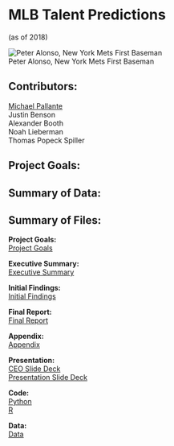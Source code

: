 # MLB Talent Predictions
(as of 2018)

![Peter Alonso, New York Mets First Baseman](https://media.giphy.com/media/YPK6jhwWrl67qxl9b7/giphy.gif)
<br>
Peter Alonso, New York Mets First Baseman

## Contributors: 

[Michael Pallante](https://github.com/michaelpallante)
<br>
Justin Benson
<br>
Alexander Booth
<br>
Noah Lieberman
<br>
Thomas Popeck Spiller

## Project Goals:



## Summary of Data:



## Summary of Files:

**Project Goals:**
<br>
[Project Goals](https://github.com/michaelpallante/mlb_talent_predictions/blob/master/Reports/Project%20Goals/MLB_Talent_Prediction_Project_Goals.pdf)

**Executive Summary:**
<br>
[Executive Summary](https://github.com/michaelpallante/mlb_talent_predictions/blob/master/Reports/Executive%20Summary/MLB_Talent_Prediction_Executive_Summary.pdf)

**Initial Findings:**
<br>
[Initial Findings](https://github.com/michaelpallante/mlb_talent_predictions/tree/master/Reports/Initial%20Findings)

**Final Report:**
<br>
[Final Report](https://github.com/michaelpallante/mlb_talent_predictions/blob/master/Reports/Final%20Report/MLB_Talent_Prediction_Final_Report.pdf)

**Appendix:**
<br>
[Appendix](https://github.com/michaelpallante/mlb_talent_predictions/blob/master/Reports/Appendix/MLB_Talent_Prediction_Appendix.pdf)

**Presentation:**
<br>
[CEO Slide Deck](https://github.com/michaelpallante/mlb_talent_predictions/blob/master/Presentation/CEO%20Slide%20Deck/MLB_Talent_Prediction_CEO_Slide_Deck.pdf)
<br>
[Presentation Slide Deck](https://github.com/michaelpallante/mlb_talent_predictions/tree/master/Presentation/Presentation%20Slide%20Deck)

**Code:**
<br>
[Python](https://github.com/michaelpallante/mlb_talent_predictions/tree/master/Code/Python)
<br>
[R](https://github.com/michaelpallante/mlb_talent_predictions/tree/master/Code/R)

**Data:**
<br>
[Data](https://github.com/michaelpallante/mlb_talent_predictions/tree/master/Data/CSVs)
